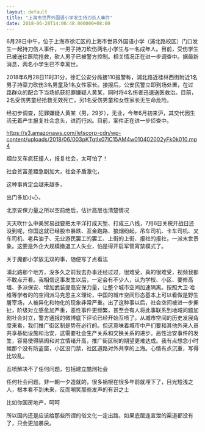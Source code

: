 ```yaml
---
layout: default
title: "上海市世界外国语小学发生持刀杀人事件"
date: 2018-06-28T14:00:48.000000+08:00
---
```


6月28日中午，位于上海市徐汇区的上海市世界外国语小学（浦北路校区）门口发生一起持刀伤人事件，一男子持刀砍伤两名小学生与一名成年人。目前，受伤学生已被送往医院抢救，砍人男子已被警方控制。相关情况正在进一步调查中。据最新消息，两名小学生已不幸离世。

2018年6月28日11时31分，徐汇公安分局接110报警称，浦北路近桂林西街附近1名男子持菜刀砍伤3名男童及1名女性家长。接报后，公安民警立即到场处置，在过路群众的配合下当场抓获犯罪嫌疑人黄某，同时将4名伤者迅速送医救治。目前，2名受伤男童经抢救无效死亡，另1名受伤男童和女性家长无生命危险。

经初步调查，犯罪嫌疑人黄某（男，29岁），无业，今年6月初来沪，其交代因生活无着产生报复社会念头，进而行凶。目前，案件正在进一步侦查中。

https://s3.amazonaws.com/letscorp-cdn/wp-content/uploads/2018/06/003pKTqtlx07lC15AM4w010402002yFk0k010.mp4

烟台叉车疯狂撞人，报复社会，太可怕了！


社会贫富差距急剧加大，社会矛盾激化，


这种事肯定会越来越多，


出门多加小心，


北京安保力量之所以空前绝后，估计高层也清楚情况

天天吹什么中美贸易战要把太平洋打成天堑、打成三八线，7月6日关税开战日还没到呢，你国这就已经股市暴跌、互金跑路、狼烟纷起，吊车司机、卡车司机、叉车司机、老兵油子、无业游民罢工的罢工、上街的上街、报社的报社，一派末世景象。这要是外企大规模撤退工人失业，怕是得开启军管宵禁模式了。

关于魔都小学放无双的事，随便写了点看法


浦北路那个地方，没多久之前我去办事还经过过，很难受，真的很难受，视频我都不敢点开看。我相信这事发生以后，一定会有不少人，认为学校、小区、要修高墙、多派保安、增加武装提高安保力量，让整个城市空间加速隔离。按照大卫·哈维等学者的的空间派马克思主义理论，中国的城市空间形态基本上可以看做是野生屠宰场，人被异化和物化的现象非常严重。出了这种事以后，社会空间被进一步撕扯，阶级对立感愈加严重，恶性事件更频繁，甚至会有人将此事联系到地域问题加剧社会对立，警方通报的微博底下评论已经开始互喷了。从城市空间的历史发展角度来看，我们推广街区制是势在必行的。但这意味着城市中产们要和其他外来人员共享基础设施和治安，这需要社会生产关系和交换关系的进步。恶性治安事件的发生，容易使得隔阂和对立情绪升高，推广街区制的期望更难达成。我有点想念小时候那个没有防盗窗，小区没门禁，社区道路对外共享的上海。心情有点沉重，写得比较乱。

互喷解决不了任何问题，包括建立酷刑社会


任何社会问题，非一朝一夕造就的，很多祸根在很多年前就埋下了，目光短浅之人，根本看不到未来，反而嘲笑那些发声的有识之士


比如你国房地产，呵呵

所以国内还是应该给那些所谓的俗文化一定出路，如果底层连宣泄的渠道都没有了，只会更加暴戾。

